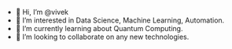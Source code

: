 - 👋 Hi, I’m @vivek
- 👀 I’m interested in Data Science, Machine Learning, Automation. 
- 🌱 I’m currently learning about Quantum Computing. 
- 💞️ I’m looking to collaborate on any new technologies. 

<!---
vivekanandpkr/vivekanandpkr is a ✨ special ✨ repository because its `README.md` (this file) appears on your GitHub profile.
You can click the Preview link to take a look at your changes.
--->
